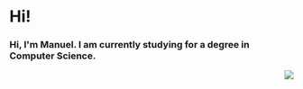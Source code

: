 # Hi!

### Hi, I'm Manuel. I am currently studying for a degree in Computer Science.

<a href="https://github.com/manug859/github-readme-stats" ><img align="right" src="https://github-readme-stats.vercel.app/api/top-langs/?username=manug859&theme=material-palenight&hide_border=true" /></a>